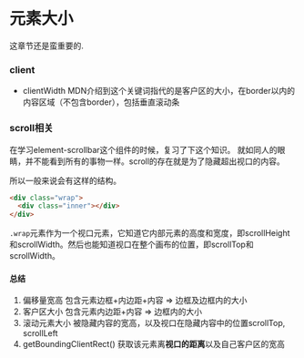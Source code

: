 # 元素大小

这章节还是蛮重要的.

### client

* clientWidth
MDN介绍到这个关键词指代的是客户区的大小，在border以内的内容区域（不包含border），包括垂直滚动条

### scroll相关

在学习element-scrollbar这个组件的时候，复习了下这个知识。
就如同人的眼睛，并不能看到所有的事物一样。scroll的存在就是为了隐藏超出视口的内容。

所以一般来说会有这样的结构。
```html
<div class="wrap">
  <div class="inner"></div>
</div>
```

`.wrap`元素作为一个视口元素，它知道它内部元素的高度和宽度，即scrollHeight和scrollWidth。然后也能知道视口在整个画布的位置，即scrollTop和scrollWidth。

#### 总结

1. 偏移量宽高 包含元素边框+内边距+内容 => 边框及边框内的大小
2. 客户区大小 包含元素内边距+内容 => 边框内的大小
3. 滚动元素大小 被隐藏内容的宽高，以及视口在隐藏内容中的位置scrollTop, scrollLeft
4. getBoundingClientRect() 获取该元素离**视口的距离**以及自己客户区的宽高